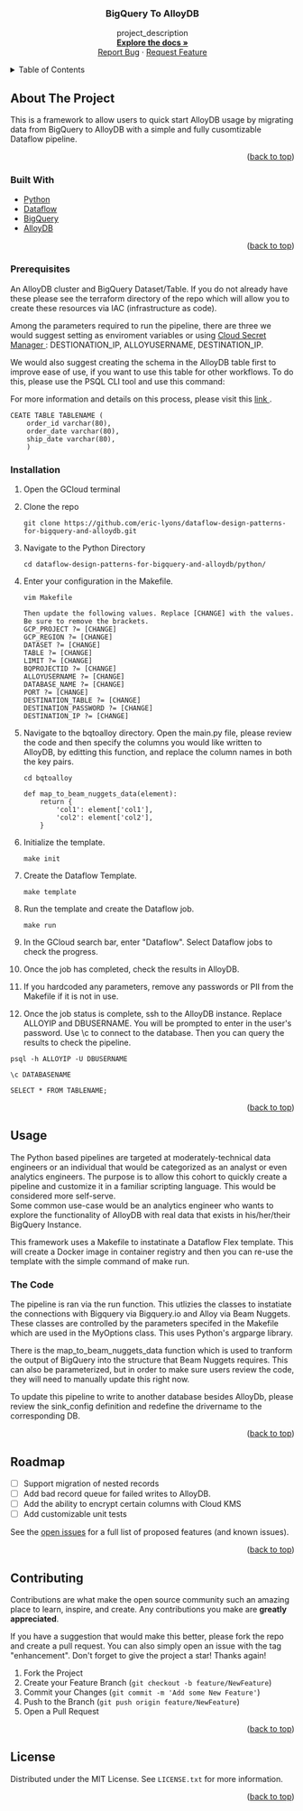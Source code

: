 <!-- Improved compatibility of back to top link: See: https://github.com/othneildrew/Best-README-Template/pull/73 -->
<a name="readme-top"></a>




<!-- PROJECT SHIELDS -->
<!--
*** I'm using markdown "reference style" links for readability.
*** Reference links are enclosed in brackets [ ] instead of parentheses ( ).
*** See the bottom of this document for the declaration of the reference variables
*** for contributors-url, forks-url, etc. This is an optional, concise syntax you may use.
*** https://www.markdownguide.org/basic-syntax/#reference-style-links
-->

<!-- PROJECT LOGO -->


<h3 align="center">BigQuery To AlloyDB</h3>

  <p align="center">
    project_description
    <br />
    <a href="https://github.com/eric-lyons/dataflow-design-patterns-for-bigquery-and-alloydb"><strong>Explore the docs »</strong></a>
    <br />
    <a href="https://github.com/eric-lyons/dataflow-design-patterns-for-bigquery-and-alloydb/issues">Report Bug</a>
    ·
    <a href="https://github.com/eric-lyons/dataflow-design-patterns-for-bigquery-and-alloydb/issues">Request Feature</a>
  </p>
</div>



<!-- TABLE OF CONTENTS -->
<details>
  <summary>Table of Contents</summary>
  <ol>
    <li>
      <a href="#about-the-project">About The Project</a>
      <ul>
        <li><a href="#built-with">Built With</a></li>
      </ul>
    </li>
        <li><a href="#prerequisites">Prerequisites</a></li>
        <li><a href="#installation">Installation</a></li>
      </ul>
    </li>
    <li><a href="#usage">Usage</a></li>
    <li><a href="#roadmap">Roadmap</a></li>
    <li><a href="#contributing">Contributing</a></li>
    <li><a href="#license">License</a></li>
    <li><a href="#acknowledgments">Acknowledgments</a></li>
  </ol>
</details>



<!-- ABOUT THE PROJECT -->
## About The Project

This is a framework to allow users to quick start AlloyDB usage by migrating data from BigQuery to AlloyDB with a simple and fully cusomtizable Dataflow pipeline.

<p align="right">(<a href="#readme-top">back to top</a>)</p>



### Built With

* <a href="https://www.python.org/"> Python </a> <br>
* <a href="https://cloud.google.com/dataflow"> Dataflow</a> <br>
* <a href="https://cloud.google.com/bigquery"> BigQuery</a> <br>
* <a href="https://cloud.google.com/alloydb/docs/overview"> AlloyDB</a> <br>

<p align="right">(<a href="#readme-top">back to top</a>)</p>



<!-- GETTING STARTED -->

### Prerequisites
An AlloyDB cluster and BigQuery Dataset/Table. If you do not already have these please see the terraform directory of the repo which will allow you to create these resources via IAC (infrastructure as code).

Among the parameters required to run the pipeline, there are three we would suggest setting as enviroment variables or using <a href="https://cloud.google.com/secret-manager"> Cloud Secret Manager </a> : DESTIONATION_IP, ALLOYUSERNAME, DESTINATION_IP.

We would also suggest creating the schema in the AlloyDB table first to improve ease of use, if you want to use this table for other workflows. To do this, please use the PSQL CLI tool and use this command:

For more information and details on this process, please visit this <a href="https://www.postgresql.org/docs/current/tutorial-table.html#:~:text=You%20can%20create%20a%20new,psql%20with%20the%20line%20breaks.">link </a>.

```
CEATE TABLE TABLENAME (
    order_id varchar(80),
    order_date varchar(80),
    ship_date varchar(80),
    )
```

### Installation

1. Open the GCloud terminal
2. Clone the repo

   ```
   git clone https://github.com/eric-lyons/dataflow-design-patterns-for-bigquery-and-alloydb.git
   ```

3. Navigate to the Python Directory

   ```
   cd dataflow-design-patterns-for-bigquery-and-alloydb/python/
   ```

4. Enter your configuration in the Makefile.

   ```
   vim Makefile

   Then update the following values. Replace [CHANGE] with the values. Be sure to remove the brackets.
   GCP_PROJECT ?= [CHANGE]
   GCP_REGION ?= [CHANGE]
   DATASET ?= [CHANGE]
   TABLE ?= [CHANGE]
   LIMIT ?= [CHANGE]
   BQPROJECTID ?= [CHANGE]
   ALLOYUSERNAME ?= [CHANGE]
   DATABASE_NAME ?= [CHANGE]
   PORT ?= [CHANGE]
   DESTINATION_TABLE ?= [CHANGE]
   DESTINATION_PASSWORD ?= [CHANGE]
   DESTINATION_IP ?= [CHANGE]
   ```

5. Navigate to the bqtoalloy directory. Open the main.py file, please review the code and then specify the columns you would like written to AlloyDB, by editting this function, and replace the column names in both the key pairs.

    ```
    cd bqtoalloy

    def map_to_beam_nuggets_data(element):
        return {
            'col1': element['col1'],
            'col2': element['col2'],
        }
    ```



6. Initialize the template.

    ```
    make init
    ```

7. Create the Dataflow Template.

    ```
    make template
    ```

8. Run the template and create the Dataflow job.

    ```
    make run
    ```

9. In the GCloud search bar, enter "Dataflow". Select Dataflow jobs to check the progress.

10. Once the job has completed, check the results in AlloyDB.

11. If you hardcoded any parameters, remove any passwords or PII from the Makefile if it is not in use.

12. Once the job status is complete, ssh to the AlloyDB instance. Replace ALLOYIP and DBUSERNAME. You will be prompted to enter in the user's password.  Use \c to connect to the database. Then you can query the results to check the pipeline.

```
psql -h ALLOYIP -U DBUSERNAME

\c DATABASENAME

SELECT * FROM TABLENAME;
```

<p align="right">(<a href="#readme-top">back to top</a>)</p>



<!-- USAGE EXAMPLES -->
## Usage

The Python based pipelines are targeted at moderately-technical data engineers or an individual that would be categorized as an analyst or even analytics engineers. The purpose is to allow this cohort to quickly create a pipeline and customize it in a familiar scripting language. This would be considered more self-serve.
<br>
Some common use-case would be an analytics engineer who wants to explore the functionality of AlloyDB with real data that exists in his/her/their BigQuery Instance.

This framework uses a Makefile to instatinate a Dataflow Flex template. This will create a Docker image in container registry and then you can re-use the template with the simple command of make run.

### The Code

The pipeline is ran via the run function. This utlizies the classes to instatiate the connections with Bigquery via Bigquery.io and Alloy via Beam Nuggets. These classes are controlled by the parameters specifed in the Makefile which are used in the MyOptions class. This uses Python's argparge library.

There is the map_to_beam_nuggets_data function which is used to tranform the output of BigQuery into the structure that Beam Nuggets requires. This can also be parameterized, but in order to make sure users review the code, they will need to manually update this right now.

To update this pipeline to write to another database besides AlloyDb, please review the sink_config definition and redefine the drivername to the corresponding DB.


<p align="right">(<a href="#readme-top">back to top</a>)</p>



<!-- ROADMAP -->
## Roadmap


- [ ] Support migration of nested records
- [ ] Add bad record queue for failed writes to AlloyDB.
- [ ] Add the ability to encrypt certain columns with Cloud KMS
- [ ] Add customizable unit tests

See the [open issues](https://github.com/eric-lyons/dataflow-design-patterns-for-bigquery-and-alloydb/issues) for a full list of proposed features (and known issues).

<p align="right">(<a href="#readme-top">back to top</a>)</p>



<!-- CONTRIBUTING -->
## Contributing

Contributions are what make the open source community such an amazing place to learn, inspire, and create. Any contributions you make are **greatly appreciated**.

If you have a suggestion that would make this better, please fork the repo and create a pull request. You can also simply open an issue with the tag "enhancement".
Don't forget to give the project a star! Thanks again!

1. Fork the Project
2. Create your Feature Branch (`git checkout -b feature/NewFeature`)
3. Commit your Changes (`git commit -m 'Add some New Feature'`)
4. Push to the Branch (`git push origin feature/NewFeature`)
5. Open a Pull Request

<p align="right">(<a href="#readme-top">back to top</a>)</p>



<!-- LICENSE -->
## License

Distributed under the MIT License. See `LICENSE.txt` for more information.

<p align="right">(<a href="#readme-top">back to top</a>)</p>
